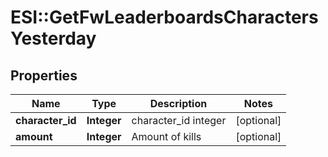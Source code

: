 # ESI::GetFwLeaderboardsCharactersYesterday

## Properties
Name | Type | Description | Notes
------------ | ------------- | ------------- | -------------
**character_id** | **Integer** | character_id integer | [optional] 
**amount** | **Integer** | Amount of kills | [optional] 


